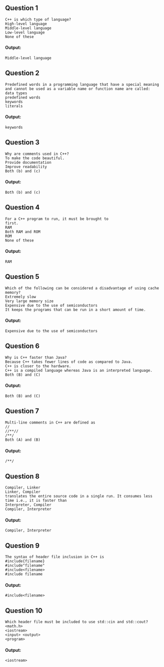 ## Question 1
```
C++ is which type of language?
High-level language
Middle-level language
Low-level language
None of these
```
#### Output: 
```
Middle-level language
```

## Question 2
```
Predefined words in a programming language that have a special meaning and cannot be used as a variable name or function name are called: 
data types
predefined words
keywords
literals
```
#### Output: 
```
keywords
```

## Question 3
```
Why are comments used in C++?
To make the code beautiful.
Provide documentation
Improve readability
Both (b) and (c)
```
#### Output: 
```
Both (b) and (c)
```

## Question 4
```
For a C++ program to run, it must be brought to
first.
RAM
Both RAM and ROM
ROM
None of these
```
#### Output: 
```
RAM
```

## Question 5
```
Which of the following can be considered a disadvantage of using cache memory?
Extremely slow
Very large memory size
Expensive due to the use of semiconductors
It keeps the programs that can be run in a short amount of time.
```
#### Output: 
```
Expensive due to the use of semiconductors
```

## Question 6
```
Why is C++ faster than Java?
Because C++ takes fewer lines of code as compared to Java.
C++ is closer to the hardware.
C++ is a compiled language whereas Java is an interpreted language.
Both (B) and (C)
```
#### Output: 
```
Both (B) and (C)
```

## Question 7
```
Multi-line comments in C++ are defined as
//
//**//
/**/
Both (A) and (B)
```
#### Output: 
```
/**/
```

## Question 8
```
Compiler, Linker
Linker, Compiler
translates the entire source code in a single run. It consumes less time i.e., it is faster than
Interpreter, Compiler
Compiler, Interpreter
```
#### Output: 
```
Compiler, Interpreter
```

## Question 9
```
The syntax of header file inclusion in C++ is
#include{filename}
#include"filename"
#include<filename>
#include filename
```
#### Output: 
```
#include<filename>
```

## Question 10
```
Which header file must be included to use std::cin and std::cout?
<math.h>
<iostream>
<input> <output>
<program>
```
#### Output: 
```
<iostream>
```